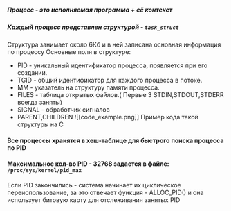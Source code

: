 ##### ___Процесс___ - это исполняемая программа + её контекст

##### Каждый процесс представлен структурой - `task_struct`
Структура занимает около 6Кб и в ней записана основная информация по процессу
Основные поля в структуре:

- PID - уникальный идентификатор процесса, появляется при его создании.
- TGID - общий идентификатор для каждого процесса в потоке. 
- ММ - указатель на структуру памяти процесса.
- FILES - таблица открытых файлов.( Первые 3 STDIN,STDOUT,STDERR всегда заняты)
- SIGNAL - обработчик сигналов
- PARENT,CHILDREN
![[code_example.png]]
Пример кода такой структуры на C
#### Все процессы хранятся в хеш-таблице для быстрого поиска процесса по PID
#### Максимальное кол-во PID - 32768  задается в файле: `/proc/sys/kernel/pid_max`
Если PID закончились - система начинает их циклическое переиспользование, за это отвечает функция - ALLOC_PID() и она использует битовую карту для отслеживания занятых PID